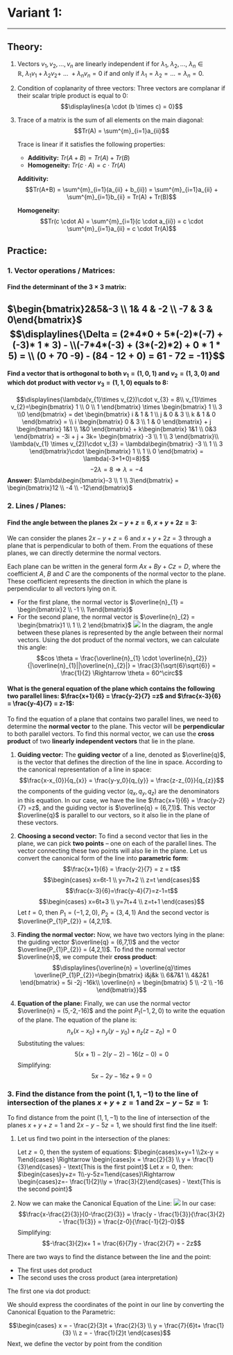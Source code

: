 # Variant 1:
---
## Theory:

1. Vectors $v_{1}, v_{2},...,v_{n}$ are linearly independent if for $\lambda_{1},\ \lambda_{2},...,\ \lambda_{n}\in\mathbb{R},\ \lambda_{1}v_{1} + \lambda_{2}v_{2} +\ ...\ + \lambda_{n}v_{n} = 0$ if and only if $\lambda_{1}=\lambda_2=...=\lambda_{n}=0.$  
2. Condition of coplanarity of three vectors:
   Three vectors are complanar if their scalar triple product is equal to $0$:
   $$\displaylines{a \cdot (b \times c) = 0}$$
3. Trace of a matrix is the sum of all elements on the main diagonal:
   $$Tr(A) = \sum^{m}_{i=1}a_{ii}$$
   
   Trace is linear if it satisfies the following properties:
   
   - **Additivity:** $Tr(A + B) = Tr(A) + Tr(B)$
   - **Homogeneity:** $Tr(c \cdot A) = c \cdot Tr(A)$

   **Additivity:**
   $$Tr(A+B) = \sum^{m}_{i=1}(a_{ii} + b_{ii}) = \sum^{m}_{i=1}a_{ii} + \sum^{m}_{i=1}b_{ii} = Tr(A) + Tr(B)$$
   
   **Homogeneity:**
   $$Tr(c \cdot A) = \sum^{m}_{i=1}(c \cdot a_{ii}) = c \cdot \sum^{m}_{i=1}a_{ii} = c \cdot Tr(A)$$
## Practice:

### 1. Vector operations / Matrices:

#### Find the determinant of the $3 \times 3$ matrix:
$\begin{bmatrix}2&5&-3 \\ 1& 4 & -2 \\ -7 & 3 & 0\end{bmatrix}$
$$\displaylines{\Delta = (2*4*0 + 5*(-2)*(-7) + (-3)* 1 * 3) - \\(-7*4*(-3) + (3*(-2)*2) + 0 * 1 * 5) = \\ (0 + 70 -9) - (84 - 12 + 0) = 61 - 72 = -11}$$
---
#### Find  a vector that is orthogonal to both $v_{1} = (1,0,1)$ and $v_{2}=(1,3,0)$ and which dot product with vector $v_{3} = (1,1,0)$ equals to $8$:

$$\displaylines{\lambda(v_{1}\times v_{2})\cdot v_{3} = 8\\
v_{1}\times v_{2}=\begin{bmatrix}
1 \\ 0 \\ 1
\end{bmatrix} \times \begin{bmatrix}
1 \\ 3 \\0
\end{bmatrix} = det \begin{bmatrix}
i & 1 & 1 \\ j & 0 & 3  \\ k & 1 & 0
\end{bmatrix} = \\
i \begin{bmatrix}
0 & 3  \\  1 & 0
\end{bmatrix} + j \begin{bmatrix}
1&1 \\ 1&0
\end{bmatrix} + k\begin{bmatrix}
1&1 \\ 0&3
\end{bmatrix} = -3i + j + 3k=
\begin{bmatrix}
-3 \\ 1 \\ 3
\end{bmatrix}\\
\lambda(v_{1} \times v_{2})\cdot v_{3} = \lambda\begin{bmatrix}
-3 \\ 1 \\ 3
\end{bmatrix}\cdot \begin{bmatrix}
1 \\ 1 \\ 0 
\end{bmatrix} = \lambda(-3+1+0)=8}$$
$$-2\lambda = 8 \Rightarrow \lambda = -4$$
**Answer:** $\lambda\begin{bmatrix}-3 \\ 1 \\ 3\end{bmatrix} = \begin{bmatrix}12 \\ -4 \\ -12\end{bmatrix}$

### 2. Lines / Planes:

#### Find the angle between the planes $2x - y + z = 6$, $x+y+2z =3$:

We can consider the planes $2x - y +z = 6$ and $x+y+2z = 3$ through a plane that is perpendicular to both of them. From the equations of these planes, we can directly determine the normal vectors.

Each plane can be written in the general form $Ax+By+Cz =D$, where the coefficient $A,\ B$ and $C$ are the components of the normal vector to the plane. These coefficient represents the direction in which the plane is perpendicular to all vectors lying on it.
- For the first plane, the normal vector is $\overline{n}_{1} = \begin{bmatrix}2 \\ -1 \\ 1\end{bmatrix}$
- For the second plane, the normal vector is $\overline{n}_{2} = \begin{bmatrix}1 \\ 1 \\ 2 \end{bmatrix}$
![](Pasted%20image%2020241016210817.png)
In the diagram, the angle between these planes is represented by the angle between their normal vectors. Using the dot product of the normal vectors, we can calculate this angle:
$$cos \theta = \frac{\overline{n}_{1} \cdot \overline{n}_{2}}{|\overline{n}_{1}||\overline{n}_{2}|} = \frac{3}{\sqrt{6}\sqrt{6}} = \frac{1}{2} \Rightarrow \theta = 60^\circ$$

#### What is the general equation of the plane which contains the following two parallel lines: $\frac{x+1}{6} = \frac{y-2}{7} =z$ and $\frac{x-3}{6} = \frac{y-4}{7} = z-1$:

To find the equation of a plane that contains two parallel lines, we need to determine the **normal vector** to the plane. This vector will be **perpendicular** to both parallel vectors. To find this normal vector, we can use the **cross product** of two **linearly independent vectors** that lie in the plane.

1. **Guiding vector:**
   The **guiding vector** of a line, denoted as $\overline{q}$, is the vector that defines the direction of the line in space. According to the canonical representation of a line in space:
   $$\frac{x-x_{0}}{q_{x}} = \frac{y-y_0}{q_{y}} = \frac{z-z_{0}}{q_{z}}$$
   the components of the guiding vector $(q_{x},q_{y},q_{z}$) are the denominators in this equation. In our case, we have the line $\frac{x+1}{6} = \frac{y-2}{7} =z$, and the guiding vector is $\overline{q} = (6,7,1)$. This vector $\overline{q}$ is parallel to our vectors, so it also lie in the plane of these vectors.

2. **Choosing a second vector:**
   To find a second vector that lies in the plane, we can pick **two points** – one on each of the parallel lines. The vector connecting these two points will also lie in the plane. Let us convert the canonical form of the line into **parametric form**:
    $$\frac{x+1}{6} = \frac{y-2}{7} = z = t$$$$\begin{cases}
x=6t-1 \\
y=7t+2 \\
z=t
\end{cases}$$$$\frac{x-3}{6}=\frac{y-4}{7}=z-1=t$$$$\begin{cases}
x=6t+3 \\
y=7t+4 \\
z=t+1
\end{cases}$$
   Let $t=0$, then $P_{1} = (-1,2,0)$, $P_{2} = (3,4,1)$
   And the second vector is $\overline{P_{1}P_{2}} = (4,2,1)$.
   
3. **Finding the normal vector:**
   Now, we have two vectors lying in the plane: the guiding vector $\overline{q} = (6,7,1)$ and the vector $\overline{P_{1}P_{2}} = (4,2,1)$. To find the normal vector $\overline{n}$, we compute their **cross product**:
   $$\displaylines{\overline{n} = \overline{q}\times \overline{P_{1}P_{2}}=\begin{bmatrix}
i&j&k \\ 6&7&1 \\ 4&2&1
\end{bmatrix} = 5i -2j -16k\\ \overline{n} = \begin{bmatrix}
5 \\ -2 \\ -16
\end{bmatrix}}$$
4. **Equation of the plane:**
   Finally, we can use the normal vector $\overline{n} = (5,-2,-16)$ and the point $P_{1}(-1,2,0)$ to write the equation of the plane. The equation of the plane is:
   $$n_{x}(x-x_{0})+n_{y}(y-y_{0})+n_{z}(z-z_{0}) = 0$$
   Substituting the values:
   $$5(x+1) - 2(y-2) - 16(z-0) = 0$$
   Simplifying:
   $$5x-2y-16z+9=0$$
   

### 3. Find the distance from the point $(1,1,-1)$ to the line of intersection of the planes $x+y+z=1$ and $2x-y-5z=1$:

To find distance from the point $(1,1,-1)$ to the line of intersection of the planes $x + y + z = 1$ and $2x-y-5z = 1$, 
we should first find the line itself:
1. Let us find two point in the intersection of the planes:
   
   Let $z=0$, then the system of equations:
   $\begin{cases}x+y=1 \\2x-y = 1\end{cases} \Rightarrow \begin{cases}x = \frac{2}{3} \\ y = \frac{1}{3}\end{cases} - \text{This is the first point}$
   Let $x = 0$, then:
   $\begin{cases}y+z= 1\\-y-5z=1\end{cases}\Rightarrow \begin{cases}z=- \frac{1}{2}\\y = \frac{3}{2}\end{cases} - \text{This is the second point}$

2. Now we can make the Canonical Equation of the Line:
   ![](Straight%20line%20in%202D%20plane%20and%203D%20space.%20Equations%20of%20a%20line%20in%20plane..md#^522015)
   In our case:
   $$\frac{x-\frac{2}{3}}{0-\frac{2}{3}} = \frac{y - \frac{1}{3}}{\frac{3}{2} - \frac{1}{3}} = \frac{z-0}{\frac{-1}{2}-0}$$
   Simplifying:
   $$-\frac{3}{2}x+ 1 = \frac{6}{7}y - \frac{2}{7} = - 2z$$
   
There are two ways to find the distance between the line and the point:
- The first uses dot product
- The second uses the cross product (area interpretation)

The first one via dot product:

We should express the coordinates of the point in our line by converting the Canonical Equation to the Parametric:

$$\begin{cases}
x = - \frac{2}{3}t + \frac{2}{3} \\
y = \frac{7}{6}t+ \frac{1}{3} \\
z = - \frac{1}{2}t
\end{cases}$$
Next, we define the vector by point from the condition
   